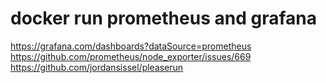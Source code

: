 # docker run prometheus and grafana
https://grafana.com/dashboards?dataSource=prometheus
https://github.com/prometheus/node_exporter/issues/669
https://github.com/jordansissel/pleaserun

